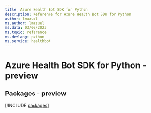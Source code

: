 ```yaml
---
title: Azure Health Bot SDK for Python
description: Reference for Azure Health Bot SDK for Python
author: lmazuel
ms.author: lmazuel
ms.data: 03/06/2023
ms.topic: reference
ms.devlang: python
ms.service: healthbot
---
```

# Azure Health Bot SDK for Python - preview
## Packages - preview
[!INCLUDE [packages](health-bot-index.md)]